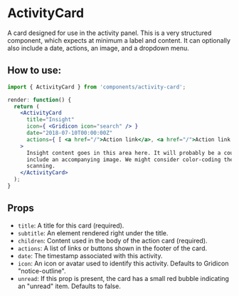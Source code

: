 ActivityCard
============

A card designed for use in the activity panel. This is a very structured component, which expects at minimum a label and content. It can optionally also include a date, actions, an image, and a dropdown menu.

## How to use:

```jsx
import { ActivityCard } from 'components/activity-card';

render: function() {
  return (
    <ActivityCard
      title="Insight"
      icon={ <Gridicon icon="search" /> }
      date="2018-07-10T00:00:00Z"
      actions={ [ <a href="/">Action link</a>, <a href="/">Action link 2</a> ] }
    >
      Insight content goes in this area here. It will probably be a couple of lines long and may
      include an accompanying image. We might consider color-coding the icon for quicker
      scanning.
    </ActivityCard>
  );
}
```

## Props

* `title`: A title for this card (required).
* `subtitle`: An element rendered right under the title.
* `children`: Content used in the body of the action card (required).
* `actions`: A list of links or buttons shown in the footer of the card.
* `date`: The timestamp associated with this activity.
* `icon`: An icon or avatar used to identify this activity. Defaults to Gridicon "notice-outline".
* `unread`: If this prop is present, the card has a small red bubble indicating an "unread" item. Defaults to false.
